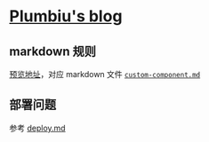 # [Plumbiu's blog](https://blog.plumbiu.top/)

## markdown 规则

[预览地址](https://blog.plumbiu.top/posts/note/custom-component)，对应 markdown 文件 [`custom-component.md`](/posts/note/custom-component.md)

## 部署问题

参考 [deploy.md](/deploy.md)
